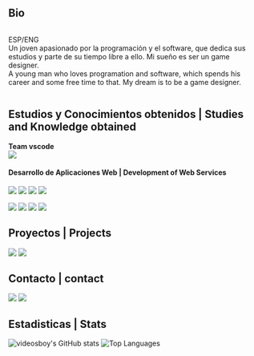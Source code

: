 ## Bio
<div style="display: flex; align-items: center;">
	<p>
		ESP/ENG <br>
		Un joven apasionado por la programación y el software, que dedica sus estudios y parte de su tiempo libre a ello. Mi sueño es ser un game designer. <br>
		A young man who loves programation and software, which spends his career and some free time to that. My dream is to be a game designer.
	</p>
</div>



## Estudios y Conocimientos obtenidos | Studies and Knowledge obtained

**Team vscode**
<br>
<img src="https://skillicons.dev/icons?i=vscode" />

#### Desarrollo de Aplicaciones Web | Development of Web Services
<p align="flex">
	<img src="https://skillicons.dev/icons?i=java" />
	<img src="https://skillicons.dev/icons?i=javascript" />
	<img src="https://skillicons.dev/icons?i=php" />
	<img src="https://skillicons.dev/icons?i=mysql" />
</p>
<p align="flex">
	<img src="https://skillicons.dev/icons?i=html" />
	<img src="https://skillicons.dev/icons?i=css" />
	<img src="https://skillicons.dev/icons?i=docker" />
	<img src="https://skillicons.dev/icons?i=github" />
</p>


## Proyectos | Projects
<p align="flex">
  <a align="center" href="https://danivals.github.io" target="_blank"> <img src="https://img.shields.io/badge/My%20website-danivals.github.io-blue"></a>
  <a align="center" href="https://github.com/DaniVals/Colorful-Callouts-for-Obsidian" target="_blank"> <img src="https://img.shields.io/badge/Colorful%20Callouts-for%20Obsidian-purple"></a>
</p>


## Contacto | contact
<p align="flex">
  <a align="center" href="https://linktr.ee/danielVals" target="_blank"><img src="https://img.shields.io/badge/linktree-danielVals-green_"></a>
  <a align="center" href="mailto:daniel.vals.simon@gmail.com" target="_blank"><img src="https://img.shields.io/badge/Gmail-daniel.vals.simon@gmail.com-red"></a>
  <br>
</p>


## Estadisticas | Stats

<p align="flex">
	<img src="https://github-readme-stats.vercel.app/api?username=danivals&custom_title=GitHub%20%Stats&layout=compact&title_color=00ffcc&icon_color=00cc99&theme=transparent&show_icons=true&count_private=true"	alt="videosboy's GitHub stats" />
	<img src="https://github-readme-stats.vercel.app/api/top-langs/?username=danivals&custom_title=Top%20%Languages&layout=compact&title_color=00ffcc&theme=transparent&langs_count=10&hide=Hack&count_private=true" alt="Top Languages" />
	<br>
</p>


